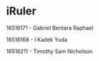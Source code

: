 # iRuler

16516171 - Gabriel Bentara Raphael


16516168 - I Kadek Yuda


16516211 - Timothy Sam Nicholson
